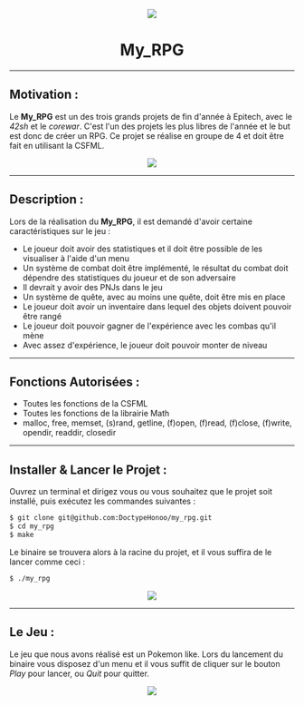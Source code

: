 <p align="center">
  <img src="https://user-images.githubusercontent.com/91092610/174749932-8598a1dd-fd81-49a6-b7f2-65e17fd7ada2.png" />
</p>
<h1 align="center">
   My_RPG
</h1>

---

## Motivation : 

Le **My_RPG** est un des trois grands projets de fin d'année à Epitech, avec le *42sh* et le *corewar*. C'est l'un des projets les plus libres de l'année et le but est donc de créer un RPG. Ce projet se réalise en groupe de 4 et doit être fait en utilisant la CSFML.
<p align="center">
  <img src="https://user-images.githubusercontent.com/91092610/174751319-b989d23b-bf0a-4ad7-9530-b9582537278c.png"/>
</p>

---

## Description :

Lors de la réalisation du **My_RPG**, il est demandé d'avoir certaine caractéristiques sur le jeu : 
- Le joueur doit avoir des statistiques et il doit être possible de les visualiser à l'aide d'un menu
- Un système de combat doit être implémenté, le résultat du combat doit dépendre des statistiques du joueur et de son adversaire
- Il devrait y avoir des PNJs dans le jeu
- Un système de quête, avec au moins une quête, doit être mis en place
- Le joueur doit avoir un inventaire dans lequel des objets doivent pouvoir être rangé
- Le joueur doit pouvoir gagner de l'expérience avec les combas qu'il mène
- Avec assez d'expérience, le joueur doit pouvoir monter de niveau

---

## Fonctions Autorisées : 

- Toutes les fonctions de la CSFML
- Toutes les fonctions de la librairie Math
- malloc, free, memset, (s)rand, getline, (f)open, (f)read, (f)close, (f)write, opendir, readdir, closedir

---

## Installer & Lancer le Projet :

Ouvrez un terminal et dirigez vous ou vous souhaitez que le projet soit installé, puis exécutez les commandes suivantes : 
```bash
$ git clone git@github.com:DoctypeHonoo/my_rpg.git
$ cd my_rpg
$ make
```
Le binaire se trouvera alors à la racine du projet, et il vous suffira de le lancer comme ceci : 
```bash
$ ./my_rpg
```
<p align="center">
  <img src="https://user-images.githubusercontent.com/91092610/174756029-b3c80e79-a26a-419f-ad66-f43cd7f27ba9.png">
</p>

---

## Le Jeu : 

Le jeu que nous avons réalisé est un Pokemon like. Lors du lancement du binaire vous disposez d'un menu et il vous suffit de cliquer sur le bouton *Play* pour lancer, ou *Quit* pour quitter.
<p align="center">
  <img src="https://user-images.githubusercontent.com/91092610/174756708-5995d786-2970-47d9-8b4a-56cc003b2040.png">
</p>
